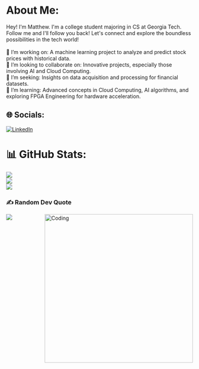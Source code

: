 # About Me:
Hey! I'm Matthew. I'm a college student majoring in CS at Georgia Tech. Follow me and I'll follow you back! Let's connect and explore the boundless possibilities in the tech world!<br><br>
🔭 I’m working on: A machine learning project to analyze and predict stock prices with historical data.<br>
👯 I’m looking to collaborate on: Innovative projects, especially those involving AI and Cloud Computing.<br>
🤝 I’m seeking: Insights on data acquisition and processing for financial datasets.<br>
🌱 I’m learning: Advanced concepts in Cloud Computing, AI algorithms, and exploring FPGA Engineering for hardware acceleration.<br>


## 🌐 Socials:
[![LinkedIn](https://img.shields.io/badge/LinkedIn-%230077B5.svg?logo=linkedin&logoColor=white)](https://linkedin.com/in/Matthew-Dworkin) 

# 📊 GitHub Stats:
![](https://github-readme-stats.vercel.app/api?username=mattdworkin&theme=nightowl&hide_border=false&include_all_commits=false&count_private=false)<br/>
![](https://github-readme-streak-stats.herokuapp.com/?user=mattdworkin&theme=nightowl&hide_border=false)<br/>
![](https://github-readme-stats.vercel.app/api/top-langs/?username=mattdworkin&theme=nightowl&hide_border=false&include_all_commits=false&count_private=false&layout=compact)

### ✍️ Random Dev Quote
![](https://quotes-github-readme.vercel.app/api?type=horizontal&theme=radical)
<img align="right" alt="Coding" width="400" src="https://i.gifer.com/3AyY.gif">
